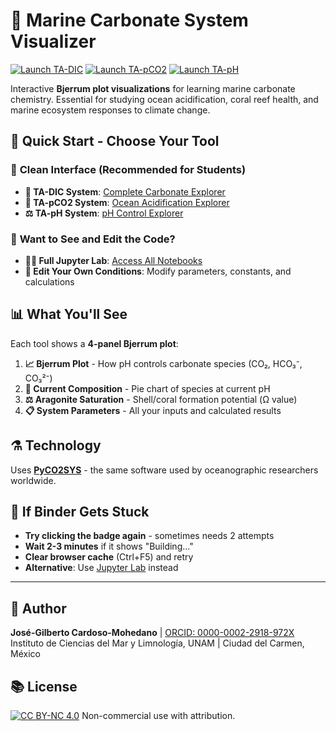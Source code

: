 # 🌊 Marine Carbonate System Visualizer

[![Launch TA-DIC](https://mybinder.org/badge_logo.svg)](https://mybinder.org/v2/gh/gilbertoCM/marine_carbonate_visualizer/main?urlpath=voila%2Frender%2Fmarine_carbonate_TA_DIC.ipynb)
[![Launch TA-pCO2](https://mybinder.org/badge_logo.svg)](https://mybinder.org/v2/gh/gilbertoCM/marine_carbonate_visualizer/main?urlpath=voila%2Frender%2Fmarine_carbonate_TA_pCO2.ipynb)
[![Launch TA-pH](https://mybinder.org/badge_logo.svg)](https://mybinder.org/v2/gh/gilbertoCM/marine_carbonate_visualizer/main?urlpath=voila%2Frender%2Fmarine_carbonate_TA_pH.ipynb)

Interactive **Bjerrum plot visualizations** for learning marine carbonate chemistry. Essential for studying ocean acidification, coral reef health, and marine ecosystem responses to climate change.

## 🚀 **Quick Start - Choose Your Tool**

### 📱 **Clean Interface (Recommended for Students)**
- **🧪 TA-DIC System**: [Complete Carbonate Explorer](https://mybinder.org/v2/gh/gilbertoCM/marine_carbonate_visualizer/main?urlpath=voila%2Frender%2Fmarine_carbonate_TA_DIC.ipynb)
- **🌊 TA-pCO2 System**: [Ocean Acidification Explorer](https://mybinder.org/v2/gh/gilbertoCM/marine_carbonate_visualizer/main?urlpath=voila%2Frender%2Fmarine_carbonate_TA_pCO2.ipynb)  
- **⚖️ TA-pH System**: [pH Control Explorer](https://mybinder.org/v2/gh/gilbertoCM/marine_carbonate_visualizer/main?urlpath=voila%2Frender%2Fmarine_carbonate_TA_pH.ipynb)

### 📓 **Want to See and Edit the Code?**
- **👨‍💻 Full Jupyter Lab**: [Access All Notebooks](https://mybinder.org/v2/gh/gilbertoCM/marine_carbonate_visualizer/main) 
- **🔧 Edit Your Own Conditions**: Modify parameters, constants, and calculations

## 📊 **What You'll See**
Each tool shows a **4-panel Bjerrum plot**:
1. **📈 Bjerrum Plot** - How pH controls carbonate species (CO₂, HCO₃⁻, CO₃²⁻)
2. **🥧 Current Composition** - Pie chart of species at current pH
3. **⚖️ Aragonite Saturation** - Shell/coral formation potential (Ω value)
4. **📋 System Parameters** - All your inputs and calculated results

## ⚗️ **Technology**
Uses **[PyCO2SYS](https://github.com/mvdh7/PyCO2SYS)** - the same software used by oceanographic researchers worldwide.

## 🔧 **If Binder Gets Stuck**
- **Try clicking the badge again** - sometimes needs 2 attempts
- **Wait 2-3 minutes** if it shows "Building..." 
- **Clear browser cache** (Ctrl+F5) and retry
- **Alternative**: Use [Jupyter Lab](https://mybinder.org/v2/gh/gilbertoCM/marine_carbonate_visualizer/main) instead

---

## 👤 **Author**
**José-Gilberto Cardoso-Mohedano** | [ORCID: 0000-0002-2918-972X](https://orcid.org/0000-0002-2918-972X)  
Instituto de Ciencias del Mar y Limnología, UNAM | Ciudad del Carmen, México

## 📚 **License**
[![CC BY-NC 4.0](https://licensebuttons.net/l/by-nc/4.0/88x31.png)](https://creativecommons.org/licenses/by-nc/4.0/) Non-commercial use with attribution.
